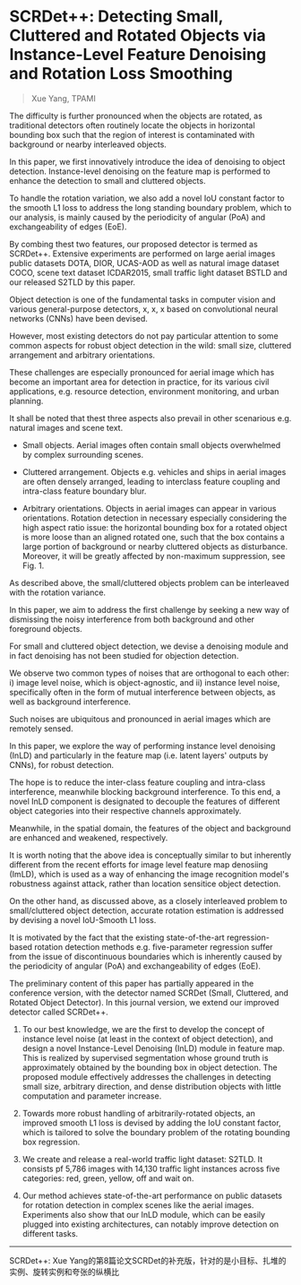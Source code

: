 # SCRDet++: Detecting Small, Cluttered and Rotated Objects via Instance-Level Feature Denoising and Rotation Loss Smoothing

> Xue Yang, TPAMI

The difficulty is further pronounced when the objects are rotated, as traditional detectors often routinely locate the objects in horizontal bounding box such that the region of interest is contaminated with background or nearby interleaved objects.

In this paper, we first innovatively introduce the idea of denoising to object detection. Instance-level denoising on the feature map is performed to enhance the detection to small and cluttered objects.

To handle the rotation variation, we also add a novel IoU constant factor to the smooth L1 loss to address the long standing boundary problem, which to our analysis, is mainly caused by the periodicity of angular (PoA) and exchangeability of edges (EoE).

By combing thest two features, our proposed detector is termed as SCRDet++. Extensive experiments are performed on large aerial images public datasets DOTA, DIOR, UCAS-AOD as well as natural image dataset COCO, scene text dataset ICDAR2015, small traffic light dataset BSTLD and our released S2TLD by this paper.

Object detection is one of the fundamental tasks in computer vision and various general-purpose detectors, x, x, x based on convolutional neural networks (CNNs) have been devised.

However, most existing detectors do not pay particular attention to some common aspects for robust object detection in the wild: small size, cluttered arrangement and arbitrary orientations.

These challenges are especially pronounced for aerial image which has become an important area for detection in practice, for its various civil applications, e.g. resource detection, environment monitoring, and urban planning.

It shall be noted that thest three aspects also prevail in other scenarious e.g. natural images and scene text.

- Small objects. Aerial images often contain small objects overwhelmed by complex surrounding scenes.

- Cluttered arrangement. Objects e.g. vehicles and ships in aerial images are often densely arranged, leading to interclass feature coupling and intra-class feature boundary blur.

- Arbitrary orientations. Objects in aerial images can appear in various orientations. Rotation detection in necessary especially considering the high aspect ratio issue: the horizontal bounding box for a rotated object is more loose than an aligned rotated one, such that the box contains a large portion of background or nearby cluttered objects as disturbance. Moreover, it will be greatly affected by non-maximum suppression, see Fig. 1.

As described above, the small/cluttered objects problem can be interleaved with the rotation variance.

In this paper, we aim to address the first challenge by seeking a new way of dismissing the noisy interference from both background and other foreground objects.

For small and cluttered object detection, we devise a denoising module and in fact denoising has not been studied for objection detection.

We observe two common types of noises that are orthogonal to each other: i) image level noise, which is object-agnostic, and ii) instance level noise, specifically often in the form of mutual interference between objects, as well as background interference.

Such noises are ubiquitous and pronounced in aerial images which are remotely sensed.

In this paper, we explore the way of performing instance level denoising (InLD) and particularly in the feature map (i.e. latent layers' outputs by CNNs), for robust detection.

The hope is to reduce the inter-class feature coupling and intra-class interference, meanwhile blocking background interference. To this end, a novel InLD component is designated to decouple the features of different object categories into their respective channels approximately.

Meanwhile, in the spatial domain, the features of the object and background are enhanced and weakened, respectively.

It is worth noting that the above idea is conceptually similar to but inherently different from the recent efforts for image level feature map denosiing (ImLD), which is used as a way of enhancing the image recognition model's robustness against attack, rather than location sensitice object detection.

On the other hand, as discussed above, as a closely interleaved problem to small/cluttered object detection, accurate rotation estimation is addressed by devising a novel IoU-Smooth L1 loss.

It is motivated by the fact that the existing state-of-the-art regression-based rotation detection methods e.g. five-parameter regression suffer from the issue of discontinuous boundaries which is inherently caused by the periodicity of angular (PoA) and exchangeability of edges (EoE).

The preliminary content of this paper has partially appeared in the conference version, with the detector named SCRDet (Small, Cluttered, and Rotated Object Detector). In this journal version, we extend our improved detector called SCRDet++.

1) To our best knowledge, we are the first to develop the concept of instance level noise (at least in the context of object detection), and design a novel Instance-Level Denoising (InLD) module in feature map. This is realized by supervised segmentation whose ground truth is approximately obtained by the bounding box in object detection. The proposed module effectively addresses the challenges in detecting small size, arbitrary direction, and dense distribution objects with little computation and parameter increase.

2) Towards more robust handling of arbitrarily-rotated objects, an improved smooth L1 loss is devised by adding the IoU constant factor, which is tailored to solve the boundary problem of the rotating bounding box regression.

3) We create and release a real-world traffic light dataset: S2TLD. It consists pf 5,786 images with 14,130 traffic light instances across five categories: red, green, yellow, off and wait on.

4) Our method achieves state-of-the-art performance on public datasets for rotation detection in complex scenes like the aerial images. Experiments also show that our InLD module, which can be easily plugged into existing architectures, can notably improve detection on different tasks.

--------------------

SCRDet++: Xue Yang的第8篇论文SCRDet的补充版，针对的是小目标、扎堆的实例、旋转实例和夸张的纵横比


